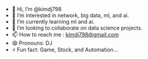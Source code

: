 - 👋 Hi, I’m @kimdj798
- 👀 I’m interested in network, big data, ml, and ai.
- 🌱 I’m currently learning ml and ai.
- 💞️ I’m looking to collaborate on data science projects.
- 📫 How to reach me : kimdj798@gmail.com
- 😄 Pronouns: DJ
- ⚡ Fun fact: Game, Stock, and Automation...

<!---
kimdj798/kimdj798 is a ✨ special ✨ repository because its `README.md` (this file) appears on your GitHub profile.
You can click the Preview link to take a look at your changes.
--->
